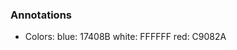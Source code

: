 ### Annotations 

- Colors: 
         blue: 17408B
         white: FFFFFF
         red: C9082A
         